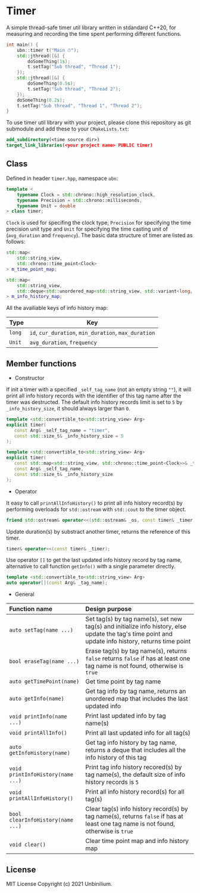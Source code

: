 # Timer

A simple thread-safe timer util library written in stdandard C++20, for measuring and recording the time spent performing different functions.

```cpp
int main() {
    ubn::timer t("Main ⏱");
    std::jthread([&] {
        doSomeThing(1s);
        t.setTag("Sub thread", "Thread 1");
    });
    std::jthread([&] {
        doSomeThing(0.5s);
        t.setTag("Sub thread", "Thread 2");
    });
    doSomeThing(0.2s);
    t.setTag("Sub thread", "Thread 1", "Thread 2");
}
```

To use timer util library with your project, please clone this repository as git submodule and add these to your `CMakeLists.txt`:

```cmake
add_subdirectory(<time source dir>)
target_link_libraries(<your project name> PUBLIC timer)
```

## Class

Defined in header `timer.hpp`, namespace `ubn`:

```cpp
template <
    typename Clock = std::chrono::high_resolution_clock,
    typename Precision = std::chrono::milliseconds,
    typename Unit = double
> class timer;
```

`Clock` is used for specifing the clock type, `Precision` for specifying the time precision unit type and `Unit` for specifying the time casting unit of (`avg_duration` and `frequency`). The basic data structure of timer are listed as follows:

```cpp
std::map<
    std::string_view,
    std::chrono::time_point<Clock>
> m_time_point_map;

std::map<
    std::string_view,
    std::deque<std::unordered_map<std::string_view, std::variant<long, Unit>>>
> m_info_history_map;
```

All the availiable keys of info history map:

| Type   | Key                                                  |
| ------ | ---------------------------------------------------- |
| `long` | `id`, `cur_duration`, `min_duration`, `max_duration` |
| `Unit` | `avg_duration`, `frequency`                          |


## Member functions

- Constructor

If init a timer with a specified `_self_tag_name` (not an empty string `""`), it will print all info history records with the identifier of this tag name after the timer was destructed. The default info history records limit is set to `5` by `_info_history_size`, it should always larger than `0`.

 ```cpp
template <std::convertible_to<std::string_view> Arg>
explicit timer(
    const Arg& _self_tag_name = "timer",
    const std::size_t& _info_history_size = 5
);

template <std::convertible_to<std::string_view> Arg>
explicit timer(
    const std::map<std::string_view, std::chrono::time_point<Clock>>& _time_point_map,
    const Arg& _self_tag_name,
    const std::size_t& _info_history_size
);
 ```

- Operator

It easy to call `printAllInfoHistory()` to print all info history record(s) by performing overloads for `std::ostream` with `std::cout` to the timer object.

```cpp
friend std::ostream& operator<<(std::ostream& _os, const timer& _timer);
```

Update duration(s) by substract another timer, returns the reference of this timer.

```cpp
timer& operator<<(const timer& _timer);
```

Use operator `[]` to get the last updated info history record by tag name, alternative to call function `getInfo()` with a single parameter directly.
```cpp
template <std::convertible_to<std::string_view> Arg>
auto operator[](const Arg& _tag_name);
```

- General

| Function name                     | Design purpose                                               |
| :-------------------------------- | :----------------------------------------------------------- |
| `auto setTag(name ...)`           | Set tag(s) by tag name(s), set new tag(s) and initialize info history, else update the tag's time point and update info history, returns time point |
| `bool eraseTag(name ...)`         | Erase tag(s) by tag name(s), returns `false` returns `false` if has at least one tag name is not found, otherwise is `true` |
| `auto getTimePoint(name)`         | Get time point by tag name                                   |
| `auto getInfo(name)`              | Get tag info by tag name, returns an unordered map that includes the last updated info |
| `void printInfo(name ...)`        | Print last updated info by tag name(s)                       |
| `void printAllInfo()`             | Print all last updated info for all tag(s)                   |
| `auto getInfoHistory(name)`       | Get tag info history by tag name, returns a deque that includes all the info history of this tag |
| `void printInfoHistory(name ...)` | Print tag info history recored(s) by tag name(s), the default size of info history records is `5` |
| `void printAllInfoHistory()`      | Print all info history record(s) for all tag(s)              |
| `bool clearInfoHistory(name ...)` | Clear tag(s) info history record(s) by tag name(s), returns `false` if has at least one tag name is not found, otherwise is `true` |
| `void clear()`                    | Clear time point map and info history map                    |

## License

MIT License Copyright (c) 2021 Unbinilium.
